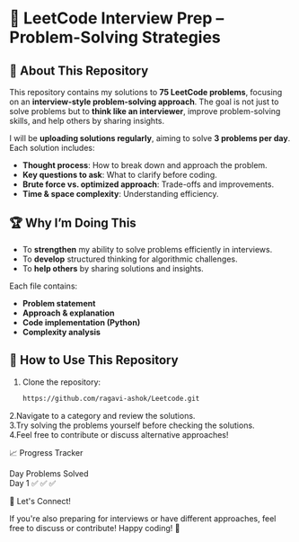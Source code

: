 # 🚀 LeetCode Interview Prep – Problem-Solving Strategies

## 📌 About This Repository
This repository contains my solutions to **75 LeetCode problems**, focusing on an **interview-style problem-solving approach**. The goal is not just to solve problems but to **think like an interviewer**, improve problem-solving skills, and help others by sharing insights.

I will be **uploading solutions regularly**, aiming to solve **3 problems per day**. Each solution includes:
- **Thought process**: How to break down and approach the problem.
- **Key questions to ask**: What to clarify before coding.
- **Brute force vs. optimized approach**: Trade-offs and improvements.
- **Time & space complexity**: Understanding efficiency.

## 🏆 Why I’m Doing This
- To **strengthen** my ability to solve problems efficiently in interviews.
- To **develop** structured thinking for algorithmic challenges.
- To **help others** by sharing solutions and insights.

Each file contains:
- **Problem statement**  
- **Approach & explanation**  
- **Code implementation (Python)**  
- **Complexity analysis**  

## 📌 How to Use This Repository
1. Clone the repository:
   ```bash
   https://github.com/ragavi-ashok/Leetcode.git
2.Navigate to a category and review the solutions.<br>
3.Try solving the problems yourself before checking the solutions.<br>
4.Feel free to contribute or discuss alternative approaches!<br>

📈 Progress Tracker <br>

Day	Problems Solved <br>
Day 1	✅ ✅ ✅



🌟 Let's Connect!

If you're also preparing for interviews or have different approaches, feel free to discuss or contribute!
Happy coding! 🚀

   
